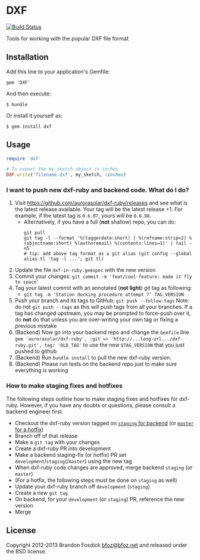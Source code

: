 # DXF

[![Build Status](https://travis-ci.org/bfoz/dxf-ruby.png)](https://travis-ci.org/bfoz/dxf-ruby)

Tools for working with the popular DXF file format

## Installation

Add this line to your application's Gemfile:

    gem 'DXF'

And then execute:

    $ bundle

Or install it yourself as:

    $ gem install dxf

## Usage

```ruby
require 'dxf'

# To export the my_sketch object in inches
DXF.write('filename.dxf', my_sketch, :inches)
```

### I want to push new dxf-ruby and backend code. What do I do?

1. Visit <https://github.com/aurorasolar/dxf-ruby/releases> and see what is the latest release available. Your tag will be the latest release +1. For example, if the latest tag is `0.6.07`, yours will be `0.6.08`.
    - Alternatively, if you have a full (**not** shallow) repo, you can do:
        ```
        git pull
        git tag -l --format '%(taggerdate:short) | %(refname:strip=2) %(objectname:short) %(authoremail) %(contents:lines=1)' | tail -n5`
        # tip: add above tag format as a git alias (git config --global alias.tl 'tag -l ...'; git tl)
        ```
2. Update the file `dxf-in-ruby.gemspec` with the new version
3. Commit your changes: `git commit -m 'feat/cool-feature: made it fly to space'`
4. Tag your latest commit with an annotated (**not light**) git tag as following:
    - `git tag -m 'Station docking procedure attempt 7' TAG_VERSION`
5. Push your branch and its tags to GitHub: `git push --follow-tags` Note: do not `git push --tags` as this will push tags from all your branches. If a tag has changed upstream, you may be prompted to force-push over it, do **not** do that unless you are over-writing your own tag or fixing a previous mistake
6. (Backend) Now go into your backend repo and change the `Gemfile` line `gem 'aurorasolar/dxf-ruby', :git => 'http://...long-url.../dxf-ruby.git', tag: 'OLD_TAG'` to use the new `$TAG_VERSION` that you just pushed to github
7. (Backend) Run `bundle install` to pull the new dxf-ruby version.
8. (Backend) Please run tests on the backend repo just to make sure everything is working


### How to make staging fixes and hotfixes
The following steps outline how to make staging fixes and hotfixes for dxf-ruby. However, if you have any doubts or questions, please consult a backend engineer first.
- Checkout the dxf-ruby version tagged on [`staging` for backend](https://github.com/aurorasolar/backend/blob/staging/Gemfile) (or [`master` for a hotfix](https://github.com/aurorasolar/backend/blob/master/Gemfile))
- Branch off of that release
- Make a `git tag` with your changes
- Create a dxf-ruby PR into development
- Make a backend staging-fix (or hotfix) PR set `development`/`staging`(/`master`) using the new tag
- When dxf-ruby code changes are approved, merge backend `staging` (or `master`)
- (For a hotfix, the following steps must be done on `staging` as well)
- Update your dxf-ruby branch off `development` (`staging`)
- Create a new `git tag`
- On backend, for your `development` (or `staging`) PR, reference the new version
- Merge

License
-------

Copyright 2012-2013 Brandon Fosdick <bfoz@bfoz.net> and released under the BSD license.
